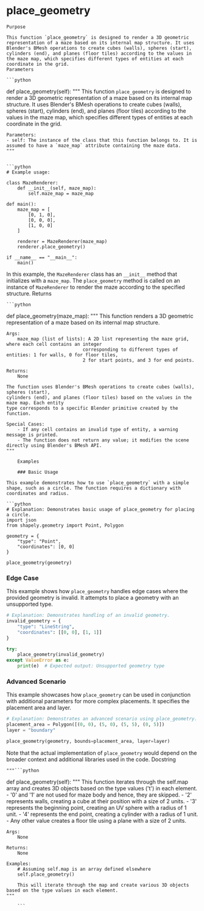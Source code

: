 # place_geometry

    Purpose

    This function `place_geometry` is designed to render a 3D geometric representation of a maze based on its internal map structure. It uses Blender's BMesh operations to create cubes (walls), spheres (start), cylinders (end), and planes (floor tiles) according to the values in the maze map, which specifies different types of entities at each coordinate in the grid.
    Parameters

    ```python
def place_geometry(self):
    """
    This function `place_geometry` is designed to render a 3D geometric representation of a maze based on its internal map structure. It uses Blender's BMesh operations to create cubes (walls), spheres (start), cylinders (end), and planes (floor tiles) according to the values in the maze map, which specifies different types of entities at each coordinate in the grid.

    Parameters:
    - self: The instance of the class that this function belongs to. It is assumed to have a `maze_map` attribute containing the maze data.
    """
```

```python
# Example usage:

class MazeRenderer:
    def __init__(self, maze_map):
        self.maze_map = maze_map

def main():
    maze_map = [
        [0, 1, 0],
        [0, 0, 0],
        [1, 0, 0]
    ]
    
    renderer = MazeRenderer(maze_map)
    renderer.place_geometry()

if __name__ == "__main__":
    main()
```

In this example, the `MazeRenderer` class has an `__init__` method that initializes with a `maze_map`. The `place_geometry` method is called on an instance of `MazeRenderer` to render the maze according to the specified structure.
    Returns

    ```python
def place_geometry(maze_map):
    """
    This function renders a 3D geometric representation of a maze based on its internal map structure.

    Args:
        maze_map (list of lists): A 2D list representing the maze grid, where each cell contains an integer
                                corresponding to different types of entities: 1 for walls, 0 for floor tiles,
                                2 for start points, and 3 for end points.

    Returns:
        None

    The function uses Blender's BMesh operations to create cubes (walls), spheres (start),
    cylinders (end), and planes (floor tiles) based on the values in the maze map. Each entity
    type corresponds to a specific Blender primitive created by the function.

    Special Cases:
        - If any cell contains an invalid type of entity, a warning message is printed.
        - The function does not return any value; it modifies the scene directly using Blender's BMesh API.
    """
```
    Examples

    ### Basic Usage

This example demonstrates how to use `place_geometry` with a simple shape, such as a circle. The function requires a dictionary with coordinates and radius.

```python
# Explanation: Demonstrates basic usage of place_geometry for placing a circle.
import json
from shapely.geometry import Point, Polygon

geometry = {
    "type": "Point",
    "coordinates": [0, 0]
}

place_geometry(geometry)
```

### Edge Case

This example shows how `place_geometry` handles edge cases where the provided geometry is invalid. It attempts to place a geometry with an unsupported type.

```python
# Explanation: Demonstrates handling of an invalid geometry.
invalid_geometry = {
    "type": "LineString",
    "coordinates": [[0, 0], [1, 1]]
}

try:
    place_geometry(invalid_geometry)
except ValueError as e:
    print(e)  # Expected output: Unsupported geometry type
```

### Advanced Scenario

This example showcases how `place_geometry` can be used in conjunction with additional parameters for more complex placements. It specifies the placement area and layer.

```python
# Explanation: Demonstrates an advanced scenario using place_geometry.
placement_area = Polygon([(0, 0), (5, 0), (5, 5), (0, 5)])
layer = "boundary"

place_geometry(geometry, bounds=placement_area, layer=layer)
```

Note that the actual implementation of `place_geometry` would depend on the broader context and additional libraries used in the code.
    Docstring

    """```python
def place_geometry(self):
    """
    This function iterates through the self.map array and creates 3D objects based on the type values ('t') in each element.
    - '0' and '1' are not used for maze body and hence, they are skipped.
    - '2' represents walls, creating a cube at their position with a size of 2 units.
    - '3' represents the beginning point, creating an UV sphere with a radius of 1 unit.
    - '4' represents the end point, creating a cylinder with a radius of 1 unit.
    - Any other value creates a floor tile using a plane with a size of 2 units.

    Args:
        None

    Returns:
        None

    Examples:
        # Assuming self.map is an array defined elsewhere
        self.place_geometry()
        
        This will iterate through the map and create various 3D objects based on the type values in each element.
    """
```"""
    ```